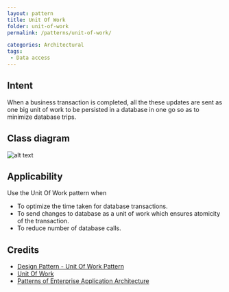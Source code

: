 ```yaml
---
layout: pattern
title: Unit Of Work
folder: unit-of-work
permalink: /patterns/unit-of-work/

categories: Architectural
tags:
 - Data access
---
```


## Intent
When a business transaction is completed, all the these updates are sent as one 
  big unit of work to be persisted in a database in one go so as to minimize database trips. 

## Class diagram
![alt text](etc/unit-of-work.urm.png "unit-of-work")

## Applicability
Use the Unit Of Work pattern when

* To optimize the time taken for database transactions.
* To send changes to database as a unit of work which ensures atomicity of the transaction.
* To reduce number of database calls.

## Credits

* [Design Pattern - Unit Of Work Pattern](https://www.codeproject.com/Articles/581487/Unit-of-Work-Design-Pattern)
* [Unit Of Work](https://martinfowler.com/eaaCatalog/unitOfWork.html)
* [Patterns of Enterprise Application Architecture](https://www.amazon.com/gp/product/0321127420/ref=as_li_tl?ie=UTF8&camp=1789&creative=9325&creativeASIN=0321127420&linkCode=as2&tag=javadesignpat-20&linkId=d9f7d37b032ca6e96253562d075fcc4a)
